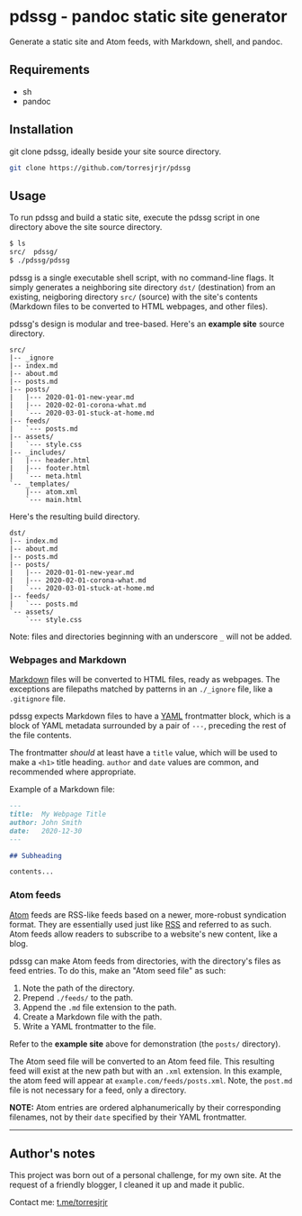 # pdssg - pandoc static site generator

Generate a static site and Atom feeds, with Markdown, shell, and pandoc.


## Requirements

*	sh
*	pandoc


## Installation

git clone pdssg, ideally beside your site source directory.

```sh
git clone https://github.com/torresjrjr/pdssg
```


## Usage

To run pdssg and build a static site, execute the pdssg script in one directory
above the site source directory.

```sh
$ ls
src/  pdssg/
$ ./pdssg/pdssg
```

pdssg is a single executable shell script, with no command-line flags. It simply
generates a neighboring site directory `dst/` (destination) from an existing,
neigboring directory `src/` (source) with the site's contents (Markdown files to
be converted to HTML webpages, and other files).

pdssg's design is modular and tree-based. Here's an **example site** source
directory.

```
src/
|-- _ignore
|-- index.md
|-- about.md
|-- posts.md
|-- posts/
|   |--- 2020-01-01-new-year.md
|   |--- 2020-02-01-corona-what.md
|   `--- 2020-03-01-stuck-at-home.md
|-- feeds/
|   `--- posts.md
|-- assets/
|   `--- style.css
|-- _includes/
|   |--- header.html
|   |--- footer.html
|   `--- meta.html
`-- _templates/
    |--- atom.xml
    `--- main.html
```

Here's the resulting build directory.

```
dst/
|-- index.md
|-- about.md
|-- posts.md
|-- posts/
|   |--- 2020-01-01-new-year.md
|   |--- 2020-02-01-corona-what.md
|   `--- 2020-03-01-stuck-at-home.md
|-- feeds/
|   `--- posts.md
`-- assets/
    `--- style.css
```

Note: files and directories beginning with an underscore `_` will not be added.


### Webpages and Markdown

[Markdown][Markdown] files will be converted to HTML files, ready as webpages.
The exceptions are filepaths matched by patterns in an `./_ignore` file, like a
`.gitignore` file.

  [Markdown]: https://en.wikipedia.org/wiki/Markdown

pdssg expects Markdown files to have a [YAML][YAML] frontmatter block, which is
a block of YAML metadata surrounded by a pair of `---`, preceding the rest of
the file contents.

The frontmatter _should_ at least have a `title` value, which will be used to make
a `<h1>` title heading. `author` and `date` values are common, and recommended
where appropriate.

  [YAML]: https://en.wikipedia.org/wiki/YAML

Example of a Markdown file:

```markdown
---
title:  My Webpage Title
author: John Smith
date:   2020-12-30
---

## Subheading

contents...
```


### Atom feeds

[Atom][Atom] feeds are RSS-like feeds based on a newer, more-robust syndication
format. They are essentially used just like [RSS][RSS] and referred to as such.
Atom feeds allow readers to subscribe to a website's new content, like a blog.

  [Atom]: https://en.wikipedia.org/wiki/Atom_(Web_standard)
  [RSS]: https://en.wikipedia.org/wiki/RSS

pdssg can make Atom feeds from directories, with the directory's files as feed
entries. To do this, make an "Atom seed file" as such:

1.	Note the path of the directory.
2.	Prepend `./feeds/` to the path.
3.	Append the `.md` file extension to the path.
4.	Create a Markdown file with the path.
5.	Write a YAML frontmatter to the file.

Refer to the **example site** above for demonstration (the `posts/` directory).

The Atom seed file will be converted to an Atom feed file. This resulting feed
will exist at the new path but with an `.xml` extension. In this example, the
atom feed will appear at `example.com/feeds/posts.xml`. Note, the `post.md` file
is not necessary for a feed, only a directory.

**NOTE:** Atom entries are ordered alphanumerically by their corresponding
filenames, not by their `date` specified by their YAML frontmatter.

---

## Author's notes

This project was born out of a personal challenge, for my own site. At the
request of a friendly blogger, I cleaned it up and made it public.

Contact me: [t.me/torresjrjr](https://t.me/torresjrjr)

